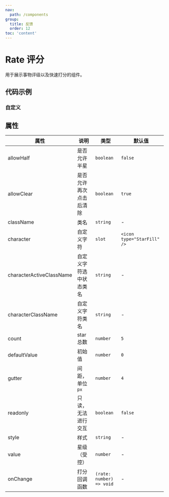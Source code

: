 ```yaml
---
nav:
  path: /components
group:
  title: 反馈
  order: 12
toc: 'content'
---
```


# Rate 评分

<!-- <code src="../../docs/components/compatibility.tsx" inline="true"></code> -->

用于展示事物评级以及快速打分的组件。

## 代码示例

<!-- <code src='pages/Rate/index'></code> -->

### 自定义

<!-- <code src='pages/RateCustom/index'></code> -->

## 属性


| 属性 | 说明 | 类型 | 默认值 |
| ---- | ---- | ---- | ---- |
| allowHalf | 是否允许半星 | `boolean` | `false` |
| allowClear | 是否允许再次点击后清除 | `boolean` | `true` |
| className | 类名 | `string` | - |
| character | 自定义字符 | `slot` | `<icon type="StarFill" />` |
| characterActiveClassName | 自定义字符选中状态类名 | `string` | - |
| characterClassName | 自定义字符类名 | `string` | - |
| count | star 总数 | `number` | `5` |
| defaultValue | 初始值 | `number` | `0` |
| gutter | 间距，单位 `px` | `number` | `4` |
| readonly | 只读，无法进行交互 | `boolean` | `false` |
| style | 样式 | `string` | - |
| value | 星级（受控） | `number` | - |
| onChange | 打分回调函数 | `(rate: number) => void` | - |
